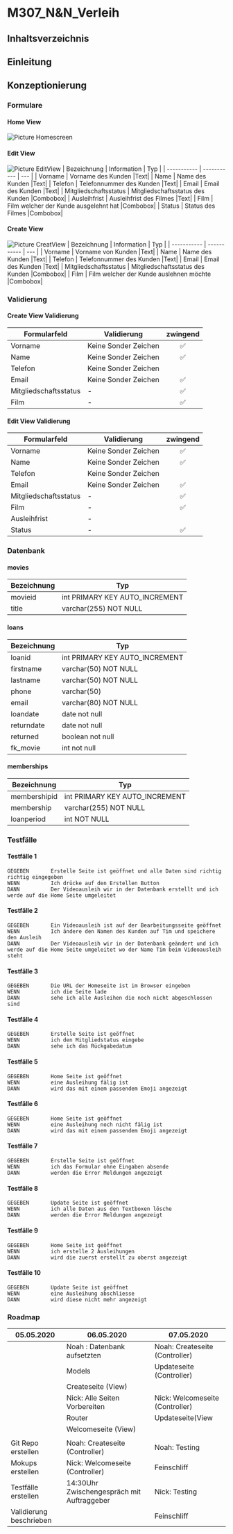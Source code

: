 # M307_N&N_Verleih
## Inhaltsverzeichnis
## Einleitung
## Konzeptionierung
### Formulare
#### Home View
![Picture Homescreen](res/WelcomeScreen.png)
#### Edit View
![Picture EditView](res/EditScreen.png)
| Bezeichnung | Information | Typ |
| ----------- | ----------- | --- |
| Vorname | Vorname des Kunden |Text|
| Name | Name des Kunden |Text|
| Telefon | Telefonnummer des Kunden |Text|
| Email | Email des Kunden |Text|
| Mitgliedschaftsstatus | Mitgliedschaftsstatus des Kunden |Combobox|
| Ausleihfrist | Ausleihfrist des Filmes |Text|
| Film | Film welcher der Kunde ausgelehnt hat |Combobox|
| Status | Status des Filmes |Combobox|
#### Create View
![Picture CreatView](res/AusleihScreen.png)
| Bezeichnung | Information | Typ |
| ----------- | ----------- | --- |
| Vorname | Vorname von Kunden |Text|
| Name | Name des Kunden |Text|
| Telefon | Telefonnummer des Kunden |Text|
| Email | Email des Kunden |Text|
| Mitgliedschaftsstatus | Mitgliedschaftsstatus des Kunden |Combobox|
| Film | Film welcher der Kunde auslehnen möchte |Combobox|
### Validierung
#### Create View Validierung
| Formularfeld | Validierung | zwingend |
| ----------- | ----------- | :---: |
| Vorname | Keine Sonder Zeichen |✅|
| Name | Keine Sonder Zeichen |✅|
| Telefon | Keine Sonder Zeichen ||
| Email | Keine Sonder Zeichen |✅|
| Mitgliedschaftsstatus | - |✅|
| Film | - |✅|
#### Edit View Validierung
| Formularfeld | Validierung | zwingend |
| ----------- | ----------- | :---: |
| Vorname | Keine Sonder Zeichen |✅|
| Name | Keine Sonder Zeichen |✅|
| Telefon | Keine Sonder Zeichen ||
| Email | Keine Sonder Zeichen |✅|
| Mitgliedschaftsstatus | - |✅|
| Film | - |✅|
| Ausleihfrist | - ||
| Status | - |✅|
### Datenbank
#### movies
| Bezeichnung | Typ |
| ----------- | ----------- |
| movieid | int PRIMARY KEY AUTO_INCREMENT |
| title | varchar(255) NOT NULL|
#### loans
| Bezeichnung | Typ |
| ----------- | ----------- |
| loanid | int PRIMARY KEY AUTO_INCREMENT |
| firstname | varchar(50) NOT NULL|
| lastname | varchar(50) NOT NULL|
| phone | varchar(50)|
| email | varchar(80) NOT NULL|
| loandate | date not null |
| returndate | date not null |
| returned | boolean not null |
| fk_movie | int not null |
#### memberships 
| Bezeichnung | Typ |
| ----------- | ----------- |
| membershipid | int PRIMARY KEY AUTO_INCREMENT |
| membership	 | varchar(255) NOT NULL |
| loanperiod | int NOT NULL |
### Testfälle
#### Testfälle 1
```
GEGEBEN       Erstelle Seite ist geöffnet und alle Daten sind richtig richtig eingegeben
WENN          Ich drücke auf den Erstellen Button
DANN          Der Videoausleih wir in der Datenbank erstellt und ich werde auf die Home Seite umgeleitet
```
#### Testfälle 2
```
GEGEBEN       Ein Videoausleih ist auf der Bearbeitungsseite geöffnet
WENN          Ich ändere den Namen des Kunden auf Tim und speichere den Ausleih
DANN          Der Videoausleih wir in der Datenbank geändert und ich werde auf die Home Seite umgeleitet wo der Name Tim beim Videoausleih steht
```
#### Testfälle 3
```
GEGEBEN       Die URL der Homeseite ist im Browser eingeben
WENN          ich die Seite lade 
DANN          sehe ich alle Ausleihen die noch nicht abgeschlossen sind
```
#### Testfälle 4
```
GEGEBEN       Erstelle Seite ist geöffnet
WENN          ich den Mitgliedstatus eingebe
DANN          sehe ich das Rückgabedatum
```
#### Testfälle 5
```
GEGEBEN       Home Seite ist geöffnet
WENN          eine Ausleihung fälig ist 
DANN          wird das mit einem passendem Emoji angezeigt
```
#### Testfälle 6
```
GEGEBEN       Home Seite ist geöffnet
WENN          eine Ausleihung noch nicht fälig ist 
DANN          wird das mit einem passendem Emoji angezeigt
```
#### Testfälle 7
```
GEGEBEN       Erstelle Seite ist geöffnet
WENN          ich das Formular ohne Eingaben absende
DANN          werden die Error Meldungen angezeigt
```
#### Testfälle 8
```
GEGEBEN       Update Seite ist geöffnet
WENN          ich alle Daten aus den Textboxen lösche
DANN          werden die Error Meldungen angezeigt
```
#### Testfälle 9
```
GEGEBEN       Home Seite ist geöffnet 
WENN          ich erstelle 2 Ausleihungen
DANN          wird die zuerst erstellt zu oberst angezeigt
```
#### Testfälle 10
```
GEGEBEN       Update Seite ist geöffnet
WENN          eine Ausleihung abschliesse
DANN          wird diese nicht mehr angezeigt
```
### Roadmap
| 05.05.2020            | 06.05.2020                     | 07.05.2020                             |
|-----------------------|--------------------------------|----------------------------------------|
|                       | Noah : Datenbank aufsetzten    | Noah:  Createseite (Controller)                   | 
|                       | Models                         | Updateseite (Controller)                                |
|                       | Createseite (View)             |                                 |
|                       | Nick: Alle Seiten Vorbereiten  | Nick: Welcomeseite (Controller)  | 
|                       | Router    |                       Updateseite(View                 |
|                       | Welcomeseite (View) |                                        | 
|                       |                                |                                        | 
| Git Repo erstellen    | Noah: Createseite (Controller)          | Noah: Testing | 
| Mokups erstellen       | Nick: Welcomeseite (Controller)            | Feinschliff               |
| Testfälle erstellen     | 14:30Uhr Zwischengespräch mit Auftraggeber | Nick: Testing       |
| Validierung beschrieben |         |               Feinschliff     | 
